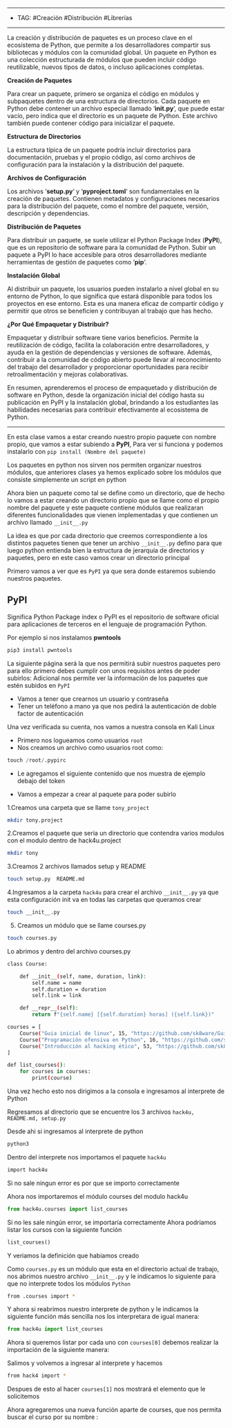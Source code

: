 
---
- TAG:  #Creación #Distribución #Librerías
----
La creación y distribución de paquetes es un proceso clave en el ecosistema de Python, que permite a los desarrolladores compartir sus bibliotecas y módulos con la comunidad global. Un paquete en Python es una colección estructurada de módulos que pueden incluir código reutilizable, nuevos tipos de datos, o incluso aplicaciones completas.

**Creación de Paquetes**

Para crear un paquete, primero se organiza el código en módulos y subpaquetes dentro de una estructura de directorios. Cada paquete en Python debe contener un archivo especial llamado ‘**__init__.py**‘, que puede estar vacío, pero indica que el directorio es un paquete de Python. Este archivo también puede contener código para inicializar el paquete.

**Estructura de Directorios**

La estructura típica de un paquete podría incluir directorios para documentación, pruebas y el propio código, así como archivos de configuración para la instalación y la distribución del paquete.

**Archivos de Configuración**

Los archivos ‘**setup.py**‘ y ‘**pyproject.toml**‘ son fundamentales en la creación de paquetes. Contienen metadatos y configuraciones necesarios para la distribución del paquete, como el nombre del paquete, versión, descripción y dependencias.

**Distribución de Paquetes**

Para distribuir un paquete, se suele utilizar el Python Package Index (**PyPI**), que es un repositorio de software para la comunidad de Python. Subir un paquete a PyPI lo hace accesible para otros desarrolladores mediante herramientas de gestión de paquetes como ‘**pip**‘.

**Instalación Global**

Al distribuir un paquete, los usuarios pueden instalarlo a nivel global en su entorno de Python, lo que significa que estará disponible para todos los proyectos en ese entorno. Esta es una manera eficaz de compartir código y permitir que otros se beneficien y contribuyan al trabajo que has hecho.

**¿Por Qué Empaquetar y Distribuir?**

Empaquetar y distribuir software tiene varios beneficios. Permite la reutilización de código, facilita la colaboración entre desarrolladores, y ayuda en la gestión de dependencias y versiones de software. Además, contribuir a la comunidad de código abierto puede llevar al reconocimiento del trabajo del desarrollador y proporcionar oportunidades para recibir retroalimentación y mejoras colaborativas.

En resumen, aprenderemos el proceso de empaquetado y distribución de software en Python, desde la organización inicial del código hasta su publicación en PyPI y la instalación global, brindando a los estudiantes las habilidades necesarias para contribuir efectivamente al ecosistema de Python.

-----

En esta clase vamos a estar creando nuestro propio paquete con nombre propio, que vamos a estar subiendo a **PyPI**, Para ver si funciona y podemos instalarlo con `pip install (Nombre del paquete)`

Los paquetes en python nos sirven nos permiten organizar nuestros módulos, que anteriores clases ya hemos explicado sobre los módulos que consiste simplemente un script en python 

Ahora bien un paquete como tal se define como un directorio, que de hecho lo vamos a estar creando un directorio propio que se llame como el propio nombre del paquete y este paquete contiene módulos que realizaran diferentes funcionalidades que vienen implementadas y que contienen un archivo llamado `__init__.py`

La idea es que por cada directorio que creemos correspondiente a los distintos paquetes tienen que tener un archivo `__init__.py` defino para que luego python entienda bien la estructura de jerarquía de directorios y paquetes, pero en este caso vamos crear un directorio principal 

Primero vamos a ver que es `PyPI` ya que sera donde estaremos subiendo nuestros paquetes.

## PyPI

Significa Python Package índex o PyPI es el repositorio de software oficial para aplicaciones de terceros en el lenguaje de programación Python.

Por ejemplo si nos instalamos **pwntools**

```bash
pip3 install pwntools
```

La siguiente página será la que nos permitirá subir nuestros paquetes pero para ello primero debes cumplir con unos requisitos antes de poder subirlos:
Adicional nos permite ver la información de los paquetes que estén subidos en `PyPI`

- Vamos a tener que crearnos un usuario y contraseña
- Tener un teléfono a mano ya que nos pedirá la autenticación de doble factor de autenticación

Una vez verificada su cuenta, nos vamos a nuestra consola en Kali Linux 

- Primero nos logueamos como usuarios `root`
- Nos creamos un archivo como usuarios root como:
```python
touch /root/.pypirc
```

- Le agregamos el siguiente contenido que nos muestra de ejemplo debajo del token

- Vamos a empezar a crear al paquete para poder subirlo 

1.Creamos una carpeta que se llame `tony_project` 
```bash
mkdir tony.project
```

2.Creamos el paquete que seria un directorio que contendra varios modulos con el modulo dentro de hack4u.project

```bash
mkdir tony
```

3.Creamos 2 archivos llamados setup y README

```bash
touch setup.py  README.md
```

4.Ingresamos a la carpeta `hack4u` para crear el archivo `__init__.py` ya que esta configuración init va en todas las carpetas que queramos crear 

```bash
touch __init__.py
```

5. Creamos un módulo que se llame courses.py 

```bash
touch courses.py
```

Lo abrimos y dentro del archivo courses.py

```bash
class Course:

	def __init__(self, name, duration, link):
		self.name = name 
		self.duration = duration
		self.link = link

	def __repr__(self):
		return f"{self.name} [{self.duration} horas] ({self.link})"

courses = [
	Course("Guia inicial de linux", 15, "https://github.com/sk8ware/Guia_Inicial_De_Linux"),
	Course("Programación ofensiva en Python", 16, "https://github.com/sk8ware/Programacion_Ofensiva_en_Python"),
	Course("Introducción al hacking ético", 53, "https://github.com/sk8ware/Introduccion_al_hacking_etico"),
]

def list_courses():
	for courses in courses:
		print(course)
```

Una vez hecho esto nos dirigimos a la consola e ingresamos al interprete de Python 

Regresamos al directorio que se encuentre los 3 archivos `hack4u, README.md, setup.py`

Desde ahi si ingresamos al interprete de python

```bash
python3
```

Dentro del interprete nos importamos el paquete `hack4u`

```bash
import hack4u
```

Si no sale ningun error es por que se importo correctamente 

Ahora nos importaremos el módulo courses del modulo hack4u

```python
from hack4u.courses import list_courses
```

Si no les sale ningún error, se importaría correctamente 
Ahora podriamos listar los cursos con la siguiente función 

```python
list_courses()
```

Y veriamos la definición que habiamos creado 

Como `courses.py` es un módulo que esta en el directorio actual de trabajo, nos abrimos nuestro archivo `__init__.py` y le indicamos lo siguiente para que no interprete todos los módulos `Python`

```bash
from .courses import *
```

Y ahora si reabrimos nuestro interprete de python y le indicamos la siguiente función más sencilla nos los interpretara de igual manera:

```python
from hack4u import list_courses
```

Ahora si queremos listar por cada uno con `courses[0]` debemos realizar la importación de la siguiente manera:

Salimos y volvemos a ingresar al interprete y hacemos 

```bash
from hack4 import *
```

Despues de esto al hacer `courses[1]` nos mostrará el elemento que le solicitemos 

Ahora agregaremos una nueva función aparte de courses, que nos permita buscar el curso por su nombre :


